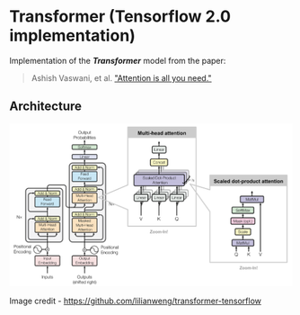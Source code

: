 # Transformer (Tensorflow 2.0 implementation)




Implementation of the ***Transformer*** model from the paper:

> Ashish Vaswani, et al. ["Attention is all you need."](https://arxiv.org/pdf/1706.03762.pdf) 



## Architecture




![Transformer model](https://raw.githubusercontent.com/sherlocked27/transformer_tf2.0/gh-pages/attention.png)



Image credit - https://github.com/lilianweng/transformer-tensorflow
